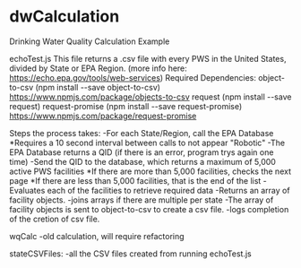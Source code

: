 # dwCalculation
Drinking Water Quality Calculation Example

echoTest.js
This file returns a .csv file with every PWS in the United States, divided by State or EPA Region. 
  (more info here: https://echo.epa.gov/tools/web-services)
Required Dependencies: 
  object-to-csv (npm install --save object-to-csv) https://www.npmjs.com/package/objects-to-csv
  request (npm install --save request)
  request-promise (npm install --save request-promise) https://www.npmjs.com/package/request-promise

Steps the process takes:
-For each State/Region, call the EPA Database
  *Requires a 10 second interval between calls to not appear "Robotic"
-The EPA Database returns a QID (if there is an error, program trys again one time)
-Send the QID to the database, which returns a maximum of 5,000 active PWS facilities
  *If there are more than 5,000 facilities, checks the next page
  *If there are less than 5,000 facilities, that is the end of the list
-Evaluates each of the facilities to retrieve required data
-Returns an array of facility objects.
-joins arrays if there are multiple per state
-The array of facility objects is sent to object-to-csv to create a csv file.
-logs completion of the cretion of csv file.

wqCalc
-old calculation, will require refactoring

stateCSVFiles:
-all the CSV files created from running echoTest.js

